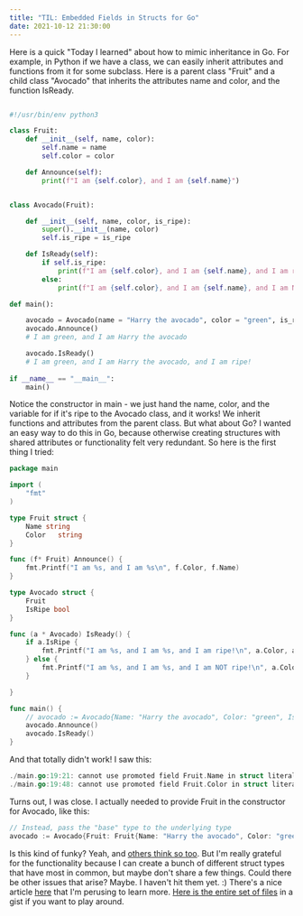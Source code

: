 ```yaml
---
title: "TIL: Embedded Fields in Structs for Go"
date: 2021-10-12 21:30:00
---
```


Here is a quick "Today I learned" about how to mimic inheritance in Go. For example, in 
Python if we have a class, we can easily inherit attributes and functions from it
for some subclass. Here is a parent class "Fruit" and a child class "Avocado" that inherits the
attributes name and color, and the function IsReady.

```python

#!/usr/bin/env python3

class Fruit:
    def __init__(self, name, color):
        self.name = name
        self.color = color

    def Announce(self):
        print(f"I am {self.color}, and I am {self.name}")


class Avocado(Fruit):

    def __init__(self, name, color, is_ripe):
        super().__init__(name, color)
        self.is_ripe = is_ripe

    def IsReady(self):
        if self.is_ripe:
            print(f"I am {self.color}, and I am {self.name}, and I am ripe!")
        else:
            print(f"I am {self.color}, and I am {self.name}, and I am NOT ripe!")    

def main():

    avocado = Avocado(name = "Harry the avocado", color = "green", is_ripe=True)
    avocado.Announce()
    # I am green, and I am Harry the avocado

    avocado.IsReady()
    # I am green, and I am Harry the avocado, and I am ripe! 
   
if __name__ == "__main__":
    main()
```

Notice the constructor in main - we just hand the name, color, and the variable for if it's ripe
to the Avocado class, and it works! We inherit functions and attributes from the parent class.
But what about Go? I wanted an easy way to do this in Go, because otherwise creating structures with
shared attributes or functionality felt very redundant. So here is the first thing I tried:

```go
package main

import (
	"fmt"
)

type Fruit struct {
	Name string
	Color	string
}

func (f* Fruit) Announce() {
	fmt.Printf("I am %s, and I am %s\n", f.Color, f.Name)
}

type Avocado struct {
	Fruit
	IsRipe bool
}

func (a * Avocado) IsReady() {
	if a.IsRipe {
		fmt.Printf("I am %s, and I am %s, and I am ripe!\n", a.Color, a.Name)
	} else {
		fmt.Printf("I am %s, and I am %s, and I am NOT ripe!\n", a.Color, a.Name)
	}

}

func main() {
	// avocado := Avocado{Name: "Harry the avocado", Color: "green", IsRipe: true}	
	avocado.Announce()
	avocado.IsReady()
}
```

And that totally didn't work! I saw this:

```go
./main.go:19:21: cannot use promoted field Fruit.Name in struct literal of type Avocado
./main.go:19:48: cannot use promoted field Fruit.Color in struct literal of type Avocado
```

Turns out, I was close. I actually needed to provide Fruit in the constructor for Avocado, like this:

```go
// Instead, pass the "base" type to the underlying type
avocado := Avocado{Fruit: Fruit{Name: "Harry the avocado", Color: "green"}, IsRipe: true}
```

Is this kind of funky? Yeah, and <a href="https://github.com/golang/go/issues/9859" target="_blank">others think so too</a>.
But I'm really grateful for the functionality because I can create a bunch of different struct types that have most in
common, but maybe don't share a few things. Could there be other issues that arise? Maybe. I haven't hit them yet. :)
There's a nice article <a href="https://go101.org/article/type-embedding.html" target="_blank">here</a> that I'm perusing to learn more.
<a href="https://gist.github.com/vsoch/dd34ac96dc463c0a2f18c53aea67cf37" target="_blank">Here is the entire set of files</a> in a gist if you want to play around.
